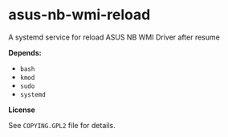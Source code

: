 # asus-nb-wmi-reload
A systemd service for reload ASUS NB WMI Driver after resume

**Depends:**

 - `bash`
 - `kmod`
 - `sudo` 
 - `systemd` 

**License**

See `COPYING.GPL2` file for details.
